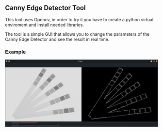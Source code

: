 ## Canny Edge Detector Tool
This tool uses Opencv, in order to try it you have to create a python virtual enviroment and install needed libraries.

The tool is a simple GUI that allows you to change the parameters of the Canny Edge Detector and see the result in real time.

### Example
![Screenshot](testCanny.png?raw=true)
